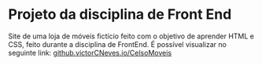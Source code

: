 
# Projeto da disciplina de Front End

Site de uma loja de móveis fictício feito com o objetivo de aprender HTML e CSS, feito durante a disciplina de FrontEnd. É possível visualizar no seguinte link: [github.victorCNeves.io/CelsoMoveis](https://victorcneves.github.io/CelsoMoveis/)
